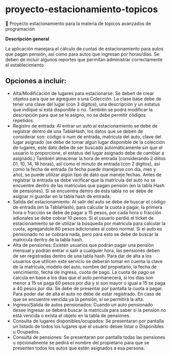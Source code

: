# proyecto-estacionamiento-topicos
🚗 Proyecto estacionamiento para la materia de tópicos avanzados de programación

**Descripción general**

La aplicación manejara el cálculo de cuotas de estacionamiento para autos que pagan pensión,
así como para autos que ingresan por horas/días. Se deben de incluir algunos reportes que permitan
administrar correctamente el establecimiento

## Opciones a incluir:
- Alta/Modificación de lugares para estacionarse: Se deben de crear objetos para que se agreguen a una
Colección. La clase base debe de tener una clave del lugar (con 3 digitos), una descripción y un estatus
que indique si está disponible o no. También se podrá modificar la descripción para que se le asigno,
no se debe permitir códigos repetidos.
- Registro de entrada: Al entrar un auto al estacionamiento se debe de registrar dentro de una TablaHash,
los datos que se deben de considerar son: código o num de entrada, matrícula del auto, clave del lugar
asignado (se debe de tomar algún lugar disponible de la colección de lugares, este dato debe de ser
buscado automáticamente sin que el usuario lo proporcione, el estatus del lugar asignado debe de cambiar a
asignado.) También almacenar la hora de entrada (considerando 2 diitos 01, 10, 14, 18 horas), así
como el minuto de entrada (con 2 digitos), así como la fecha de entrada (la fecha puede manejarse con día, mes y año),
se puede utilizar algún tipo de dato que maneje fechas. Antes de registrar la entrada se debe verificar que la
matrícula del auto no se encuentre dentro de las matrículas que pagan pensión (en la tabla Hash de pensiones).
Si se encuentra dentro de esta tabla no se debe de asignar ni guardar en la tabla hash de entrada.
- Salida del estacionamiento: Al salir del auto se debe de buscar el código de entrada (en la TablaHash), para
calcular la cuota a pagar, la primera hora o fracción se debe de pagar a 15 pesos, por cada hora o fracción adionales
se debe cobrar 10 pesos. Si el usuario perdió el ticket de estacionamiento se de utilizar la búsqueda por
matricula para calcular la cuota, agregandole 80 pesos adicionales al cobro normal. Si el auto es pensionado no
se cobrara nada, pero para esto se debe de buscar la matricula dentro de la tabla hash.
- Alta de pensiones: Existen usuarios que podrán pagar una pensión mensual y podrán entrar o salir a cualquier hora,
las pensiones deben de ser registradas dentro de una tabla hash. Para dar de alta a los usuarios que utilicen este servicio
se deberán tomar en cuenta la clave de la matricula, modelo del auto, nombre del propietario, la fecha de vencimiento,
fecha de ingreso, cuota de pago. La cuota de pago se calcula en base a los días que el auto permanecerá, si los días son
menor a 15 se paga 60 pesos por día y si son mayor o igual a 15 se paga a 40 pesos por día. Se debe de presentar por
pantalla la cuota a pagar. Para poder dar de alta el auto no debe de estar registrado. En caso de que se encuentre vencida
ya la pensión, si se permitirá la alta.
- Ingreso/Salida de autos pensionados: Cuando un auto pensionado desee ingresar se deberá buscar la matricula para saber
si la pensión no está vencida o exista el objeto en la tabla de pensiones.
- Consulta de lugares disponibles/ocupados: Se presentaran por pantalla un listado de todos los lugares que el usuario
desee listar o Disponibles u Ocupados.
- Consulta de pensiones: Se presentaran por pantalla todas las pensiones u opcionalmente se pedirá el nombre del propietario
para que se presenten todos los autos que estén asignados a esa persona.